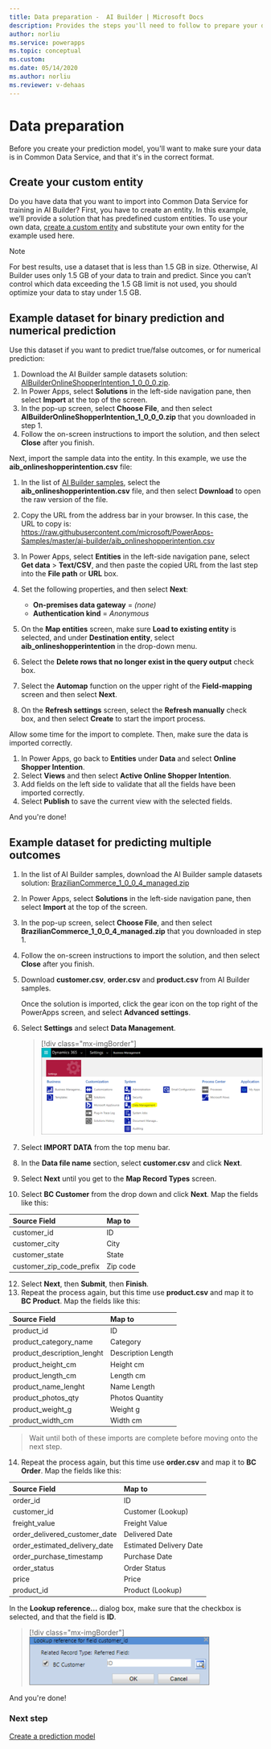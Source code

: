 ```yaml
---
title: Data preparation -  AI Builder | Microsoft Docs
description: Provides the steps you'll need to follow to prepare your data for AI Builder in Common Data Service. 
author: norliu
ms.service: powerapps
ms.topic: conceptual
ms.custom: 
ms.date: 05/14/2020
ms.author: norliu
ms.reviewer: v-dehaas
---
```


# Data preparation

Before you create your prediction model, you'll want to make sure your data is in Common Data Service, and that it's in the correct format.

## Create your custom entity

Do you have data that you want to import into Common Data Service for training in AI Builder? First, you have to create an entity. In this example, we’ll provide a solution that has predefined custom entities. To use your own data, [create a custom entity](/powerapps/maker/common-data-service/data-platform-create-entity) and substitute your own entity for the example used here.

> [!NOTE]
> For best results, use a dataset that is less than 1.5 GB in size. Otherwise, AI Builder uses only 1.5 GB of your data to train and predict. Since you can’t control which data exceeding the 1.5 GB limit is not used, you should optimize your data to stay under 1.5 GB.

## Example dataset for binary prediction and numerical prediction

Use this dataset if you want to predict true/false outcomes, or for numerical prediction:

1. Download the AI Builder sample datasets solution: [AIBuilderOnlineShopperIntention_1_0_0_0.zip](https://go.microsoft.com/fwlink/?linkid=2093415).
1. In Power Apps, select **Solutions** in the left-side navigation pane, then select **Import** at the top of the screen.
1. In the pop-up screen, select **Choose File**, and then select **AIBuilderOnlineShopperIntention_1_0_0_0.zip** that you downloaded in step 1.
1. Follow the on-screen instructions to import the solution, and then select **Close** after you finish.

Next, import the sample data into the entity. In this example, we use the **aib_onlineshopperintention.csv** file:

1. In the list of [AI Builder samples](https://go.microsoft.com/fwlink/?linkid=2093415), select the **aib_onlineshopperintention.csv** file, and then select **Download** to open the raw version of the file.

1. Copy the URL from the address bar in your browser. In this case, the URL to copy is: https://raw.githubusercontent.com/microsoft/PowerApps-Samples/master/ai-builder/aib_onlineshopperintention.csv

1. In Power Apps, select **Entities** in the left-side navigation pane, select **Get data** > **Text/CSV**, and then paste the copied URL from the last step into the **File path** or **URL** box.

1. Set the following properties, and then select **Next**:

    - **On-premises data gateway** = *(none)*
    - **Authentication kind** = *Anonymous*

1. On the **Map entities** screen, make sure **Load to existing entity** is selected, and under **Destination entity**, select **aib_onlineshopperintention** in the drop-down menu.
1. Select the **Delete rows that no longer exist in the query output** check box.
1. Select the **Automap** function on the upper right of the **Field-mapping** screen and then select **Next**.
1. On the **Refresh settings** screen, select the **Refresh manually** check box, and then select **Create** to start the import process.

Allow some time for the import to complete. Then, make sure the data is imported correctly.

1. In Power Apps, go back to **Entities** under **Data** and select **Online Shopper Intention**.
1. Select **Views** and then select **Active Online Shopper Intention**.
1. Add fields on the left side to validate that all the fields have been imported correctly. 
1. Select **Publish** to save the current view with the selected fields.

And you're done!

## Example dataset for predicting multiple outcomes

1. In the list of AI Builder samples, download the AI Builder sample datasets solution: [BrazilianCommerce_1_0_0_4_managed.zip](https://go.microsoft.com/fwlink/?linkid=2093415)
1. In Power Apps, select **Solutions** in the left-side navigation pane, then select **Import** at the top of the screen.
1. In the pop-up screen, select **Choose File**, and then select **BrazilianCommerce_1_0_0_4_managed.zip** that you downloaded in step 1.
1. Follow the on-screen instructions to import the solution, and then select **Close** after you finish.
1. Download **customer.csv**, **order.csv** and **product.csv** from AI Builder samples.

   Once the solution is imported, click the gear icon on the top right of the PowerApps screen, and select **Advanced settings**.

1. Select **Settings** and select **Data Management**.

   > [!div class="mx-imgBorder"]
   > ![Select 'data management'](media/smpl-settings-data-mgmt.png "Select 'data management'")

1. Select **IMPORT DATA** from the top menu bar.
1. In the **Data file name** section, select **customer.csv** and click **Next**.
1. Select **Next** until you get to the **Map Record Types** screen.
1. Select **BC Customer** from the drop down and click **Next**. Map the fields like this:

**Source Field**|**Map to**
:-----|:-----
customer\_id|ID
customer\_city|City
customer\_state|State
customer\_zip\_code\_prefix|Zip code

12. Select **Next**, then **Submit**, then **Finish**.
1. Repeat the process again, but this time use **product.csv** and map it to **BC Product**. Map the fields like this:

**Source Field**|**Map to**
:-----|:-----
product\_id|ID
product\_category\_name|Category
product\_description\_lenght|Description Length
product\_height\_cm|Height cm
product\_length\_cm|Length cm
product\_name\_lenght|Name Length
product\_photos\_qty|Photos Quantity
product\_weight\_g|Weight g
product\_width\_cm|Width cm

> Wait until both of these imports are complete before moving onto the next step.

14. Repeat the process again, but this time use **order.csv** and map it to **BC Order**. Map the fields like this:

**Source Field**|**Map to**
:-----|:-----
order\_id|ID
customer\_id|Customer (Lookup)
freight\_value|Freight Value
order\_delivered\_customer\_date|Delivered Date
order\_estimated\_delivery\_date|Estimated Delivery Date
order\_purchase\_timestamp|Purchase Date
order\_status|Order Status
price|Price
product\_id|Product (Lookup)

In the **Lookup reference...** dialog box, make sure that the checkbox is selected, and that the field is **ID**.

   > [!div class="mx-imgBorder"]
   > ![Lookup reference dialog box'](media/lookup-reference.png "Lookup reference dialog box")

And you're done!

### Next step
[Create a prediction model](prediction-create-model.md) 
